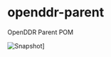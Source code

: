 # openddr-parent
OpenDDR Parent POM

![Snapshot](https://github.com/OpenDDRmobi/openddr-parent/workflows/Snapshot/badge.svg)]
